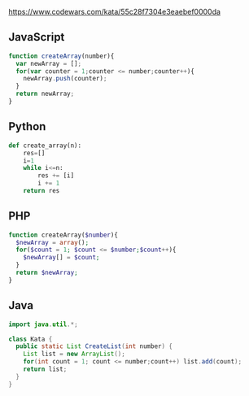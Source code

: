 https://www.codewars.com/kata/55c28f7304e3eaebef0000da

## JavaScript
```js
function createArray(number){
  var newArray = [];
  for(var counter = 1;counter <= number;counter++){
    newArray.push(counter);
  }
  return newArray;
}
```

## Python
```python
def create_array(n):
    res=[]
    i=1
    while i<=n:
        res += [i]
        i += 1
    return res
```

## PHP
```php
function createArray($number){
  $newArray = array();
  for($count = 1; $count <= $number;$count++){
    $newArray[] = $count;
  }
  return $newArray;
}
```

## Java
```java
import java.util.*;

class Kata {
  public static List CreateList(int number) {
    List list = new ArrayList();
    for(int count = 1; count <= number;count++) list.add(count);
    return list;
  }
}
```